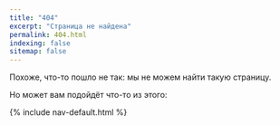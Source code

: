 ```yaml
---
title: "404"
excerpt: "Страница не найдена"
permalink: 404.html
indexing: false
sitemap: false
---
```


Похоже, что-то пошло не так: мы не можем найти такую страницу.

Но может вам подойдёт что-то из этого:

{% include nav-default.html %}
